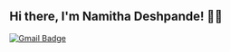## Hi there, I'm Namitha Deshpande! :woman::wave: 

[![Gmail Badge](https://img.shields.io/badge/Gmail-namithadeshpande%40gmail.com-red?style=flat-square&logo=Gmail&logoColor=white)](mailto:namithadeshpande@gmail.com "Connect via Email")


